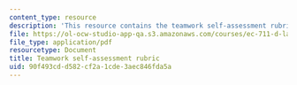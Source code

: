 ```yaml
---
content_type: resource
description: 'This resource contains the teamwork self-assessment rubric. '
file: https://ol-ocw-studio-app-qa.s3.amazonaws.com/courses/ec-711-d-lab-energy-spring-2011/90f493cdd582cf2a1cde3aec846fda5a_MITEC_711S11_proj_teamass.pdf
file_type: application/pdf
resourcetype: Document
title: Teamwork self-assessment rubric
uid: 90f493cd-d582-cf2a-1cde-3aec846fda5a
---
```

